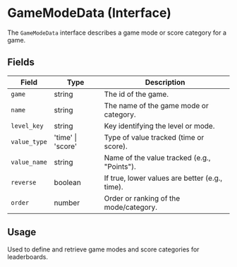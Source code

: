 # GameModeData (Interface)

The `GameModeData` interface describes a game mode or score category for a game.

## Fields

| Field        | Type     | Description                                         |
|--------------|----------|-----------------------------------------------------|
| `game`       | string   | The id of the game.                               |
| `name`       | string   | The name of the game mode or category.              |
| `level_key`  | string   | Key identifying the level or mode.                  |
| `value_type` | 'time' \| 'score' | Type of value tracked (time or score).         |
| `value_name` | string   | Name of the value tracked (e.g., "Points").        |
| `reverse`    | boolean  | If true, lower values are better (e.g., time).      |
| `order`      | number   | Order or ranking of the mode/category.              |

## Usage

Used to define and retrieve game modes and score categories for leaderboards.